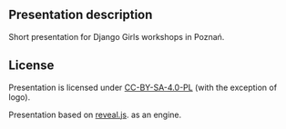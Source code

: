 ## Presentation description

Short presentation for Django Girls workshops in Poznań.

## License

Presentation is licensed under [CC-BY-SA-4.0-PL](https://creativecommons.org/licenses/by-sa/4.0/deed.pl) (with the exception of logo).

Presentation based on [reveal.js](https://github.com/hakimel/reveal.js/). as an engine.
